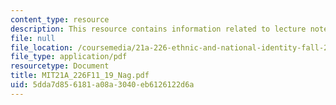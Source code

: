 ```yaml
---
content_type: resource
description: This resource contains information related to lecture notes.
file: null
file_location: /coursemedia/21a-226-ethnic-and-national-identity-fall-2011/5dda7d856181a08a3040eb6126122d6a_MIT21A_226F11_19_Nag.pdf
file_type: application/pdf
resourcetype: Document
title: MIT21A_226F11_19_Nag.pdf
uid: 5dda7d85-6181-a08a-3040-eb6126122d6a
---
```

